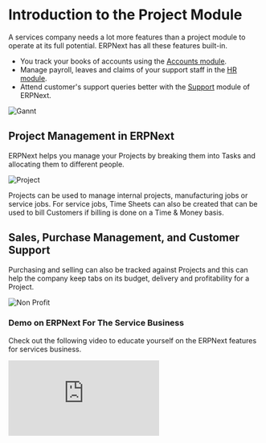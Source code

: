 # Introduction to the Project Module

A services company needs a lot more features than a project module to operate at its full potential. ERPNext has all these features built-in.

- You track your books of accounts using the [Accounts module](/docs/v12/user/manual/en/accounts.html).
- Manage payroll, leaves and claims of your support staff in the [HR module](/docs/v12/user/manual/en/human-resources.html).
- Attend customer's support queries better with the [Support](/docs/v12/user/manual/en/support.html) module of ERPNext.


<img class="screenshot" alt="Gannt" src="{{docs_base_url}}/assets/img/project/services-hero.png">

## Project Management in ERPNext

ERPNext helps you manage your Projects by breaking them into Tasks and
allocating them to different people.

<img class="screenshot" alt="Project" src="{{docs_base_url}}/assets/img/project/projects.png">

Projects can be used to manage internal projects, manufacturing jobs or
service jobs. For service jobs, Time Sheets can also be created that can be used to bill Customers if billing is done on a Time & Money basis.

## Sales, Purchase Management, and Customer Support

Purchasing and selling can also be tracked against Projects and this can help the company keep tabs on its budget, delivery and profitability for a Project.

<img class="screenshot" alt="Non Profit" src="{{docs_base_url}}/assets/img/project/support.png">

### Demo on ERPNext For The Service Business

Check out the following video to educate yourself on the ERPNext features for services business.

<div>
    <div class='embed-container'>
        <iframe src='https://www.youtube.com/embed/mI8IkiGhaPA' frameborder='0' allowfullscreen>
        </iframe>
    </div>
</div>
